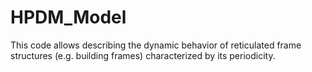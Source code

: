 # HPDM_Model
This code allows describing the dynamic behavior of reticulated frame structures (e.g. building frames) characterized by its periodicity.
